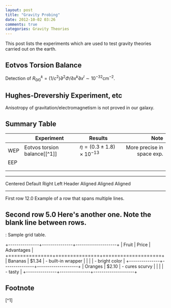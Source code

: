 ```yaml
---
layout: post
title: "Gravity Probing"
date: 2012-10-02 03:26
comments: true
categories: Gravity Theories 
---
```


This post lists the experiments which are used to test gravity theories carried out on the earth.

<!-- more -->



## Eotvos Torsion Balance

Detection of $R^k_{0l0}=(1/c^2)\partial^2\Phi/\partial x^k\partial x^l \sim 10^{-32} \text{cm}^{-2}$.


## Hughes-Drevershiy Experiment, etc

Anisotropy of gravitation/electromagnetism is not proved in our galaxy.




## Summary Table




|  |  Experiment   | Results | Note |
| ------ | ------ | ------ | -----: |
| WEP | Eotvos torsion balance[[^1]] |    $\eta = (0.3 \pm 1.8) \times 10^{-13}$    |   More precise in space exp.   |
| EEP |     |       |    |
|    |     |       |    |
|    |     |       |    |



-------------------------------------------------------------
 Centered   Default           Right Left
  Header    Aligned         Aligned Aligned
----------- ------- --------------- -------------------------
   First    row                12.0 Example of a row that
                                    spans multiple lines.

  Second    row                 5.0 Here's another one. Note
                                    the blank line between
                                    rows.
-------------------------------------------------------------




: Sample grid table.

+---------------+---------------+--------------------+
| Fruit         | Price         | Advantages         |
+===============+===============+====================+
| Bananas       | $1.34         | - built-in wrapper |
|               |               | - bright color     |
+---------------+---------------+--------------------+
| Oranges       | $2.10         | - cures scurvy     |
|               |               | - tasty            |
+---------------+---------------+--------------------+



## Footnote


[^1]